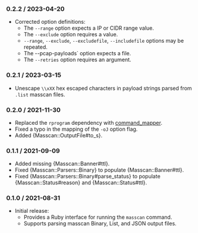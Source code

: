 ### 0.2.2 / 2023-04-20

* Corrected option definitions:
  * The `--range` option expects a IP or CIDR range value.
  * The `--exclude` option requires a value.
  * `--range`, `--exclude`, `--excludefile`, `--includefile` options may be
    repeated.
  * The --pcap-payloads` option expects a file.
  * The `--retries` option requires an argument.

### 0.2.1 / 2023-03-15

* Unescape `\\xXX` hex escaped characters in payload strings parsed from `.list`
  masscan files.

### 0.2.0 / 2021-11-30

* Replaced the `rprogram` dependency with [command_mapper].
* Fixed a typo in the mapping of the `-oJ` option flag.
* Added {Masscan::OutputFile#to_s}.

[command_mapper]: https://github.com/postmodern/command_mapper.rb#readme

### 0.1.1 / 2021-09-09

* Added missing {Masscan::Banner#ttl}.
* Fixed {Masscan::Parsers::Binary} to populate {Masscan::Banner#ttl}.
* Fixed {Masscan::Parsers::Binary#parse_status} to populate
  {Masscan::Status#reason} and {Masscan::Status#ttl}.

### 0.1.0 / 2021-08-31

* Initial release:
  * Provides a Ruby interface for running the `masscan` command.
  * Supports parsing masscan Binary, List, and JSON output files.

